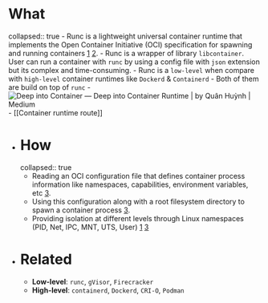 # What
collapsed:: true
	- Runc is a lightweight universal container runtime that implements the Open Container Initiative (OCI) specification for spawning and running containers [1](https://www.docker.com/blog/runc/) [2](https://medium.com/@Mark.io/beginners-guide-to-runc-1b29cf281752).
	- Runc is a wrapper of library `libcontainer`. User can run a container with `runc` by using a config file with `json` extension but its complex and time-consuming.
	- Runc is a `low-level` when compare with `high-level` container runtimes like `Dockerd` & `Containerd`
		- Both of them are build on top of `runc`
		- ![Deep into Container — Deep into Container Runtime | by Quân Huỳnh | Medium](https://miro.medium.com/v2/resize:fit:1200/1*CZD4P0OpVML_vsO7RNRevA.png)
		- [[Container runtime route]]
- # How
  collapsed:: true
	- Reading an OCI configuration file that defines container process information like namespaces, capabilities, environment variables, etc [3](https://blog.quarkslab.com/digging-into-runtimes-runc.html).
	- Using this configuration along with a root filesystem directory to spawn a container process [3](https://blog.quarkslab.com/digging-into-runtimes-runc.html).
	- Providing isolation at different levels through Linux namespaces (PID, Net, IPC, MNT, UTS, User) [1](https://www.docker.com/blog/runc/) [3](https://blog.quarkslab.com/digging-into-runtimes-runc.html)
- # Related
	- **Low-level**: `runc`, `gVisor`, `Firecracker`
	- **High-level**: `containerd`, `Dockerd`, `CRI-O`, `Podman`